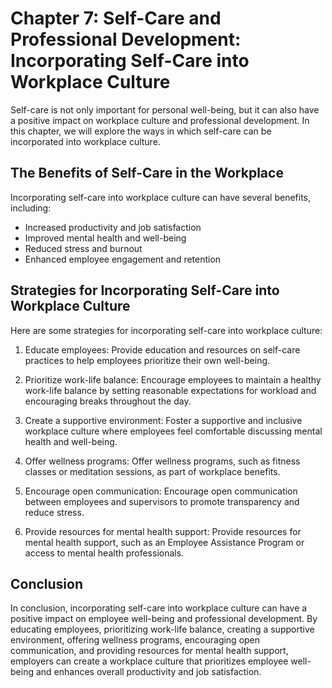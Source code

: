 Chapter 7: Self-Care and Professional Development: Incorporating Self-Care into Workplace Culture
=================================================================================================

Self-care is not only important for personal well-being, but it can also have a positive impact on workplace culture and professional development. In this chapter, we will explore the ways in which self-care can be incorporated into workplace culture.

The Benefits of Self-Care in the Workplace
------------------------------------------

Incorporating self-care into workplace culture can have several benefits, including:

* Increased productivity and job satisfaction
* Improved mental health and well-being
* Reduced stress and burnout
* Enhanced employee engagement and retention

Strategies for Incorporating Self-Care into Workplace Culture
-------------------------------------------------------------

Here are some strategies for incorporating self-care into workplace culture:

1. Educate employees: Provide education and resources on self-care practices to help employees prioritize their own well-being.

2. Prioritize work-life balance: Encourage employees to maintain a healthy work-life balance by setting reasonable expectations for workload and encouraging breaks throughout the day.

3. Create a supportive environment: Foster a supportive and inclusive workplace culture where employees feel comfortable discussing mental health and well-being.

4. Offer wellness programs: Offer wellness programs, such as fitness classes or meditation sessions, as part of workplace benefits.

5. Encourage open communication: Encourage open communication between employees and supervisors to promote transparency and reduce stress.

6. Provide resources for mental health support: Provide resources for mental health support, such as an Employee Assistance Program or access to mental health professionals.

Conclusion
----------

In conclusion, incorporating self-care into workplace culture can have a positive impact on employee well-being and professional development. By educating employees, prioritizing work-life balance, creating a supportive environment, offering wellness programs, encouraging open communication, and providing resources for mental health support, employers can create a workplace culture that prioritizes employee well-being and enhances overall productivity and job satisfaction.
